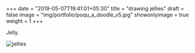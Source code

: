 +++
date = "2019-05-07T19:41:01+05:30"
title = "drawing jellies"
draft = false
image = "img/portfolio/poqu_a_doodle_v5.jpg"
showonlyimage = true
weight = 1
+++

Jelly.

![jellies](/img/portfolio/poqu_a_doodle_v5.jpg)

<!-- ![jellies](/img/portfolio/closeups/poqu_a_doodle_1.jpg)

![jellies](/img/portfolio/closeups/poqu_a_doodle_2.jpg) -->
